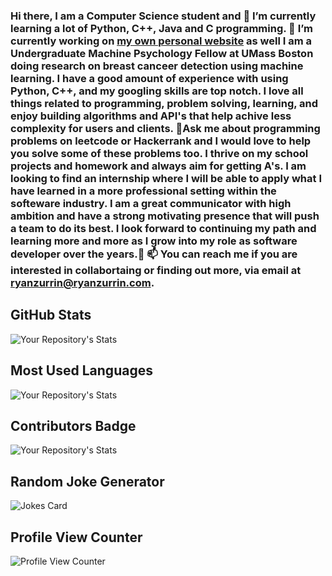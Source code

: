### Hi there, I am a Computer Science student and 🌱 I’m currently learning a lot of Python, C++, Java and C programming. 🔭 I’m currently working on [my own personal website](https://www.ryanzurrin.com) as well I am a Undergraduate Machine Psychology Fellow at UMass Boston doing research on breast canceer detection using machine learning. I have a good amount of experience with using Python, C++, and my googling skills are top notch. I love all things related to programming, problem solving, learning, and enjoy building algorithms and API's that help achive less complexity for users and clients. 💬Ask me about programming problems on leetcode or Hackerrank and I would love to help you solve some of these problems too. I thrive on my school projects and homework and always aim for getting A's. I am looking to find an internship where I will be able to apply what I have learned in a more professional setting within the softeware industry. I am a great communicator with high ambition and have a strong motivating presence that will push a team to do its best. I look forward to continuing my path and learning more and more as I grow into my role as software developer over the years.👋 📫 You can reach me if you are interested in collabortaing or finding out more, via email at ryanzurrin@ryanzurrin.com. 

<!--
**RyanZurrin/RyanZurrin** is a ✨ _special_ ✨ repository because its `README.md` (this file) appears on your GitHub profile.

Here are some ideas to get you started:

- 🔭 I’m currently working on ...
- 🌱 I’m currently learning ...
- 👯 I’m looking to collaborate on ...
- 🤔 I’m looking for help with ...
- 💬 Ask me about ...
- 📫 How to reach me: ...
- 😄 Pronouns: ...
- ⚡ Fun fact: ...
-->
## GitHub Stats
![Your Repository's Stats](https://github-readme-stats.vercel.app/api?username=RyanZurrin&show_icons=true)
## Most Used Languages
![Your Repository's Stats](https://github-readme-stats.vercel.app/api/top-langs/?username=RyanZurrin&theme=blue-green)
## Contributors Badge
![Your Repository's Stats](https://contrib.rocks/image?repo=RyanZurrin/PhysicsFormulaClass_lessDependecnies)
## Random Joke Generator
![Jokes Card](https://readme-jokes.vercel.app/api)
## Profile View Counter
![Profile View Counter](https://komarev.com/ghpvc/?username=RyanZurrin)
